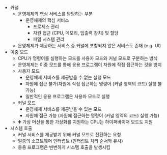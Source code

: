 - 커널
  - 운영체제의 핵심 서비스를 담당하는 부분
    - 운영체제의 핵심 서비스
      - 프로세스 관리
      - 자원 접근 (CPU, 메모리, 입출력 장치) 및 할당
      - 파일 시스템 관리
  - 운영체제가 제공하는 서비스 중 커널에 포함되지 않은 서비스도 존재 (e.g. UI)
- 이중 모드
  - CPU가 명령어를 실행하는 모드를 사용자 모드와 커널 모드로 구분하는 방식
  - 운영체제는 이중 모드를 통해 응용 프로그램이 자원에 직접 접근하는 것을 방지
  - 사용자 모드
    - 운영체제 서비스를 제공받을 수 없는 실행 모드
    - 자원에 접근 불가(자원에 직접 접근하는 명령어 (커널 영역의 코드) 실행 불가능)
    - 일반적인 응용 프로그램은 사용자 모드로 실행
  - 커널 모드
    - 운영체제 서비스를 제공받을 수 있는 모드
    - 자원에 접근 가능 (자원에 접근하는 명령어 (커널 영역의 코드) 실행 가능)
  - ➕ 가상 머신을 통한 가상화를 지원하는 CPU는 하이퍼바이저 모드도 지원
- 시스템 호출
  - 커널 서비스를 제공받기 위해 커널 모드로 전환하는 요청
  - 일종의 소프트웨어 인터럽트 (인터럽트 처리 순서와 유사)
  - 응용 프로그램은 빈번하게 시스템 호출을 발생시킴
